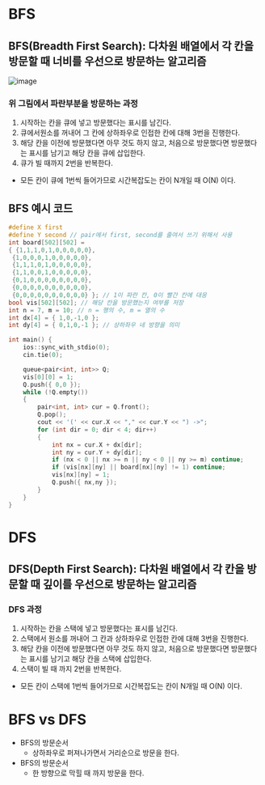 # BFS

## BFS(Breadth First Search): 다차원 배열에서 각 칸을 방문할 때 너비를 우선으로 방문하는 알고리즘
![image](https://user-images.githubusercontent.com/29851704/155457247-a0b83531-f57a-47af-aa02-0b1dd14e809e.png)

### 위 그림에서 파란부분을 방문하는 과정
1. 시작하는 칸을 큐에 넣고 방문했다는 표시를 남긴다.
2. 큐에서원소를 꺼내어 그 칸에 상하좌우로 인접한 칸에 대해 3번을 진행한다.
3. 해당 칸을 이전에 방문했다면 아무 것도 하지 않고, 처음으로 방문했다면 방문했다는 표시를 남기고 해당 칸을 큐에 삽입한다.
4. 큐가 빌 때까지 2번을 반복한다.

- 모든 칸이 큐에 1번씩 들어가므로 시간복잡도는 칸이 N개일 때 O(N) 이다.

## BFS 예시 코드

```c
#define X first
#define Y second // pair에서 first, second를 줄여서 쓰기 위해서 사용
int board[502][502] =
{ {1,1,1,0,1,0,0,0,0,0},
 {1,0,0,0,1,0,0,0,0,0},
 {1,1,1,0,1,0,0,0,0,0},
 {1,1,0,0,1,0,0,0,0,0},
 {0,1,0,0,0,0,0,0,0,0},
 {0,0,0,0,0,0,0,0,0,0},
 {0,0,0,0,0,0,0,0,0,0} }; // 1이 파란 칸, 0이 빨간 칸에 대응
bool vis[502][502]; // 해당 칸을 방문했는지 여부를 저장
int n = 7, m = 10; // n = 행의 수, m = 열의 수
int dx[4] = { 1,0,-1,0 };
int dy[4] = { 0,1,0,-1 }; // 상하좌우 네 방향을 의미

int main() {
	ios::sync_with_stdio(0);
	cin.tie(0);

	queue<pair<int, int>> Q;
	vis[0][0] = 1;
	Q.push({ 0,0 });
	while (!Q.empty())
	{
		pair<int, int> cur = Q.front(); 
		Q.pop();
		cout << '(' << cur.X << "," << cur.Y << ") ->";
		for (int dir = 0; dir < 4; dir++)
		{
			int nx = cur.X + dx[dir];
			int ny = cur.Y + dy[dir];
			if (nx < 0 || nx >= n || ny < 0 || ny >= m) continue;
			if (vis[nx][ny] || board[nx][ny] != 1) continue;
			vis[nx][ny] = 1;
			Q.push({ nx,ny });
		}
	}
}
```


# DFS

## DFS(Depth First Search): 다차원 배열에서 각 칸을 방문할 때 깊이를 우선으로 방문하는 알고리즘

### DFS 과정
1. 시작하는 칸을 스택에 넣고 방문했다는 표시를 남긴다.
2. 스택에서 원소를 꺼내어 그 칸과 상하좌우로 인접한 칸에 대해 3번을 진행한다.
3. 해당 칸을 이전에 방문했다면 아무 것도 하지 않고, 처음으로 방문했다면 방문했다는 표시를 남기고 해당 칸을 스택에 삽입한다.
4. 스택이 빌 때 까지 2번을 반복한다.

- 모든 칸이 스택에 1번씩 들어가므로 시간복잡도는 칸이 N개일 때 O(N) 이다.

# BFS vs DFS
- BFS의 방문순서
    - 상하좌우로 퍼져나가면서 거리순으로 방문을 한다.
- BFS의 방문순서
    - 한 방향으로 막힐 때 까지 방문을 한다.